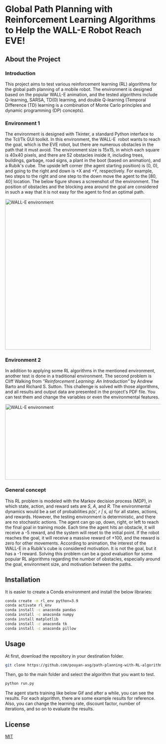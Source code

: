 # Global Path Planning with Reinforcement Learning Algorithms to Help the WALL-E Robot Reach EVE!

## About the Project

### Introduction

This project aims to test various reinforcement learning (RL) algorithms for the global path planning of a mobile robot. The environment is designed based on the popular WALL-E animation, and the tested algorithms include Q-learning, SARSA, TD(0) learning, and double Q-learning (Temporal Difference (TD) learning is a combination of Monte Carlo principles and dynamic programming (DP) concepts).

### Environment 1

The environment is designed with Tkinter, a standard Python interface to the Tcl/Tk GUI toolkit. In this environment, the WALL-E  robot wants to reach the goal, which is the EVE robot, but there are numerous obstacles in the path that it must avoid.
The environment size is 15x15, in which each square is 40x40 pixels, and there are 52 obstacles inside it, including trees, buildings, garbage, road signs, a plant in the boot (based on animation), and a Rubik's cube. The upside left corner (the agent starting position) is (0, 0), and going to the right and down is +X and +Y, respectively. For example, two steps to the right and one step to the down move the agent to the [80, 40] location.
The below figure shows a screenshot of the environment. The position of obstacles and the blocking area around the goal are considered in such a way that it is not easy for the agent to find an optimal path.

<img src="https://drive.google.com/uc?export=view&id=1K1erGU7y1feCwsHUE8XyMp5JHNlTXHOU" width="471" height="486" alt="WALL-E environment" align="middle">

### Environment 2

In addition to applying some RL algorithms in the mentioned environment, another test is done in a traditional environment. The second problem is Cliff Walking from *"Reinforcement Learning: An Introduction"* by Andrew Barto and Richard S. Sutton. This challenge is solved with those algorithms, and all results and output data are presented in the project's PDF file. You can test them and change the variables or even the environmental features.

<img src="https://drive.google.com/uc?export=view&id=1dPZQfJ5Ao-Nc05EKvxP2b7tjIYDwlzao" width="640" height="244" alt="WALL-E environment" align="middle">

### General concept

This RL problem is modeled with the Markov decision process (MDP), in which state, action, and reward sets are *S*, *A*, and *R*. The environmental dynamics would be a set of probabilities *p(s', r | s, a)* for all states, actions, and rewards. However, the testing environment is deterministic, and there are no stochastic actions.
The agent can go up, down, right, or left to reach the final goal in training mode. Each time the agent hits an obstacle, it will receive a -5 reward, and the system will reset to the initial point. If the robot reaches the goal, it will receive a massive reward of +100, and the reward is zero for other movements. According to animation, the interest of the WALL-E in a Rubik's cube is considered motivation. It is not the goal, but it has a -1 reward. Solving this problem can be a good evaluation for some popular RL algorithms regarding the number of obstacles, especially around the goal, environment size, and motivation between the paths.


## Installation

It is easier to create a Conda environment and install the below libraries:

```bash
conda create -n rl_env python=3.9
conda activate rl_env
conda install -c anaconda pandas
conda install -c anaconda numpy
conda install matplotlib
conda install -c anaconda tk
conda install -c anaconda pillow
```

## Usage

At first, download the repository in your destination folder.

```bash
git clone https://github.com/pouyan-asg/path-planning-with-RL-algorithms.git
```
Then, go to the main folder and select the algorithm that you want to test.

```bash
python run.py

```
The agent starts training like below Gif and after a while, you can see the results. For each algorithm, there are some example results for reference. Also, you can change the learning rate, discount factor, number of iterations, and so on to evaluate the results.

## License

[MIT](https://choosealicense.com/licenses/mit/)
